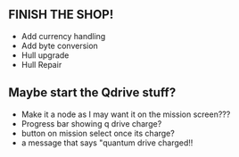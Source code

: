 ## FINISH THE SHOP!
  - Add currency handling
  - Add byte conversion
  - Hull upgrade
  - Hull Repair

## Maybe start the Qdrive stuff?
  - Make it a node as I may want it on the mission screen???
  - Progress bar showing q drive charge?
  - button on mission select once its charge?
  - a message that says "quantum drive charged!!